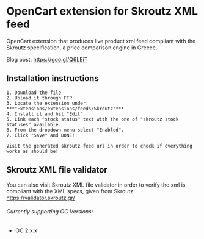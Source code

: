 # OpenCart extension for Skroutz XML feed

OpenCart extension that produces live product xml feed compliant with the Skroutz specification, a price comparison engine in Greece.

Blog post: https://goo.gl/Q6LEiT

## Installation instructions
```
1. Download the file
2. Upload it through FTP
3. Locate the extension under: ***"Extensions/extensions/feeds/Skroutz"***
4. Install it and hit "Edit"
5. Link each "stock status" text with the one of "skroutz stock statuses" available.
6. From the dropdown menu select "Enabled".
7. Click "Save" and DONE!!

Visit the generated skroutz feed url in order to check if everything works as should be!
```



## Skroutz XML file validator
You can also visit Skroutz XML file validator in order to verify the xml is compliant with the XML specs, given from Skroutz.
https://validator.skroutz.gr/

###### Currently supporting OC Versions:

- OC 2.x.x
